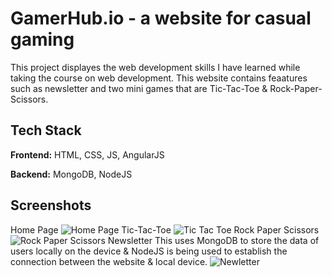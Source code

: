 
# GamerHub.io - a website for casual gaming

This project displayes the web development skills I have learned while taking the course on web development. This website contains feaatures such as newsletter and two mini games that are Tic-Tac-Toe & Rock-Paper-Scissors. 
 

## Tech Stack

**Frontend:** HTML, CSS, JS, AngularJS

**Backend:** MongoDB, NodeJS


## Screenshots
Home Page
![Home Page](https://github.com/user-attachments/assets/617093ad-da39-4c1e-934d-92cd0768818d)
Tic-Tac-Toe
![Tic Tac Toe](https://github.com/user-attachments/assets/18b0606c-b041-47df-9c76-52ed974eadb6)
Rock Paper Scissors
![Rock Paper Scissors](https://github.com/user-attachments/assets/cc3c6f9c-73fd-44ed-8c03-1006294dfe10)
Newsletter 
This uses MongoDB to store the data of users locally on the device & NodeJS is being used to establish the connection between the website & local device.
![Newletter](https://github.com/user-attachments/assets/010544f5-03d1-4fbb-a83e-0fcd16189aba)
